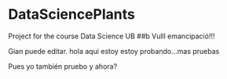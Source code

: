 # DataSciencePlants
Project for the course Data Science UB
##b Vulll emancipació!!!


Gian puede editar.
hola aqui estoy
estoy probando...mas pruebas

Pues yo también pruebo
y ahora?